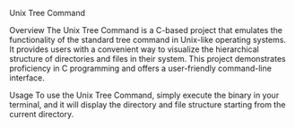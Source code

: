 Unix Tree Command

Overview
The Unix Tree Command is a C-based project that emulates the functionality of the standard tree command in Unix-like operating systems. It provides users with a convenient way to visualize the hierarchical structure of directories and files in their system. This project demonstrates proficiency in C programming and offers a user-friendly command-line interface.

Usage
To use the Unix Tree Command, simply execute the binary in your terminal, and it will display the directory and file structure starting from the current directory.
